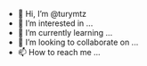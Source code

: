 - 👋 Hi, I’m @turymtz
- 👀 I’m interested in ...
- 🌱 I’m currently learning ...
- 💞️ I’m looking to collaborate on ...
- 📫 How to reach me ...

<!---
turymtz/turymtz is a ✨ special ✨ repository because its `README.md` (this file) appears on your GitHub profile.
You can click the Preview link to take a look at your changes.
--->
